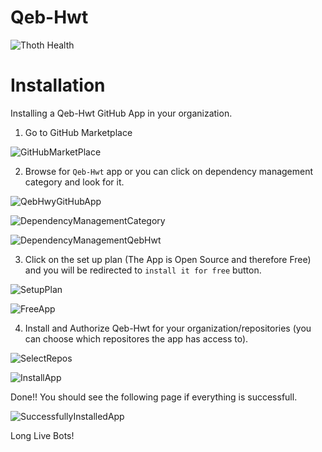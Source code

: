 # Qeb-Hwt

![Thoth Health](https://img.shields.io/badge/Thoth:%20Health-3.5-brightgreen "Thoth Health")

Installation
=============

Installing a Qeb-Hwt GitHub App in your organization.

1. Go to GitHub Marketplace

![GitHubMarketPlace](https://raw.githubusercontent.com/thoth-station/Qeb-Hwt/master/docs/images/GitHubMarketplace.png)

2. Browse for `Qeb-Hwt` app or you can click on dependency management category and look for it.

![QebHwyGitHubApp](https://raw.githubusercontent.com/thoth-station/Qeb-Hwt/master/docs/images/QebHwyGitHubApp.png)

![DependencyManagementCategory](https://raw.githubusercontent.com/thoth-station/Qeb-Hwt/master/docs/images/DependencyManagementCategory.png)

![DependencyManagementQebHwt](https://raw.githubusercontent.com/thoth-station/Qeb-Hwt/master/docs/images/DependencyManagementQebHwt.png)

3. Click on the set up plan (The App is Open Source and therefore Free) and you will be redirected to `install it for free` button.

![SetupPlan](https://raw.githubusercontent.com/thoth-station/Qeb-Hwt/master/docs/images/SetupPlan.png)

![FreeApp](https://raw.githubusercontent.com/thoth-station/Qeb-Hwt/master/docs/images/FreeApp.png)

4. Install and Authorize Qeb-Hwt for your organization/repositories (you can choose which repositores the app has access to).

![SelectRepos](https://raw.githubusercontent.com/thoth-station/Qeb-Hwt/master/docs/images/SelectRepos.png)

![InstallApp](https://raw.githubusercontent.com/thoth-station/Qeb-Hwt/master/docs/images/InstallApp.png)

Done!! You should see the following page if everything is successfull.

![SuccessfullyInstalledApp](https://raw.githubusercontent.com/thoth-station/Qeb-Hwt/master/docs/images/SuccessfullyInstalledApp.png)

Long Live Bots!